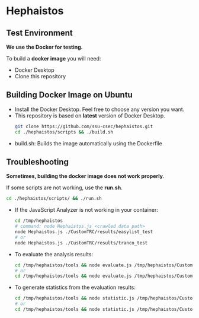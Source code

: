 # Hephaistos

## Test Environment
**We use the Docker for testing.**

To build a **docker image** you will need:
- Docker Desktop
- Clone this repository

## Building Docker Image on Ubuntu
- Install the Docker Desktop. Feel free to choose any version you want.
- This repository is based on **latest** version of Docker Desktop.
    ```bash
    git clone https://github.com/ssu-csec/hephaistos.git
    cd ./hephaistos/scripts && ./build.sh
    ```
- build.sh: Builds the image automatically using the Dockerfile

## Troubleshooting
**Sometimes, building the docker image does not work properly**.

If some scripts are not working, use the **run.sh**.
```bash
cd ./hephaistos/scripts/ && ./run.sh
```
<!--
- If the crawler is not working in your container:
    ```bash
    cd /tmp/hephaistos/CustomTRC
    # command: npm run crawl -- -i '<URL path>' -v -o <Data path> -f
    npm run crawl -- -i './URL/easylist_test.txt' -v -o ./data/ -f
    # or
    npm run crawl -- -i './URL/tranco_test.txt' -v -o ./data/ -f
    ```
    - If the crawler stops at the (x+1)-th URL after reaching the x-th URL:
    ```bash
    vim /tmp/hephaistos/CustomTRC/URL/easylist_test.txt
    # or
    vim /tmp/hephaistos/CustomTRC/URL/tranco_test.txt
    # type vi command: :1,xd :wq
    # then re-run the following command: npm run crawl -- -i '<URL path>' -v -o <Data path> -f
    ```
-->
- If the JavaScript Analyzer is not working in your container:
    ```bash
    cd /tmp/hephaistos
    # command: node Hephaistos.js <crawled data path>
    node Hephaistos.js ./CustomTRC/results/easylist_test
    # or
    node Hephaistos.js ./CustomTRC/results/tranco_test
    ```

- To evaluate the analysis results:
    ```bash
    cd /tmp/hephaistos/tools && node evaluate.js /tmp/hephaistos/CustomTRC/results/easylist_test
    # or
    cd /tmp/hephaistos/tools && node evaluate.js /tmp/hephaistos/CustomTRC/results/tranco_test
    ```

- To generate statistics from the evaluation results:
    ```bash
    cd /tmp/hephaistos/tools && node statistic.js /tmp/hephaistos/CustomTRC/results/easylist_test/results
    # or
    cd /tmp/hephaistos/tools && node statistic.js /tmp/hephaistos/CustomTRC/results/tranco_test/results
    ```